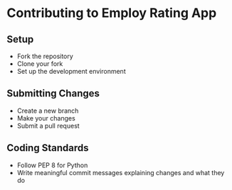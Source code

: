 # Contributing to Employ Rating App

## Setup

- Fork the repository
- Clone your fork
- Set up the development environment

## Submitting Changes

- Create a new branch
- Make your changes
- Submit a pull request

## Coding Standards

- Follow PEP 8 for Python
- Write meaningful commit messages explaining changes and what they do

